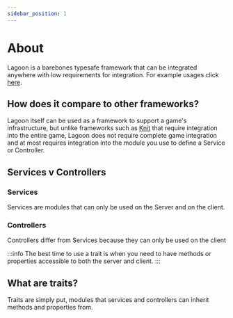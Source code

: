 ```yaml
---
sidebar_position: 1
---
```


# About
Lagoon is a barebones typesafe framework that can be integrated anywhere with low requirements for integration. For example usages click [here](https://github.com/re-sync-dev/Lagoon/releases).

## How does it compare to other frameworks?
Lagoon itself can be used as a framework to support a game's infrastructure, but unlike frameworks such as [Knit](https://github.com/Sleitnick/Knit) that require integration into the entire game, Lagoon does not require complete game integration and at most requires integration into the module you use to define a Service or Controller.

## Services v Controllers
### Services
Services are modules that can only be used on the Server and on the client.

### Controllers
Controllers differ from Services because they can only be used on the client

:::info
The best time to use a trait is when you need to have methods or properties accessible to both the server and client.
:::

## What are traits?
Traits are simply put, modules that services and controllers can inherit methods and properties from.
